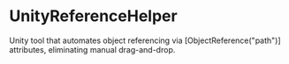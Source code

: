 # UnityReferenceHelper
Unity tool that automates object referencing via [ObjectReference("path")] attributes, eliminating manual drag-and-drop.
